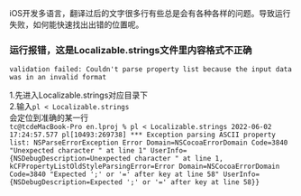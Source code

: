 
iOS开发多语言，翻译过后的文字很多行有些总是会有各种各样的问题。导致运行失败，如何能快速找出出错的位置呢。

### 运行报错，这是Localizable.strings文件里内容格式不正确

`validation failed: Couldn't parse property list because the input data was in an invalid format`

1.先进入Localizable.strings对应目录下  
2.输入`pl < Localizable.strings`  
会定位到准确的某一行  
`tc@tcdeMacBook-Pro en.lproj % pl < Localizable.strings 2022-06-02 17:24:57.577 pl[10493:269738] *** Exception parsing ASCII property list: NSParseErrorException Error Domain=NSCocoaErrorDomain Code=3840 "Unexpected character " at line 1" UserInfo={NSDebugDescription=Unexpected character " at line 1, kCFPropertyListOldStyleParsingError=Error Domain=NSCocoaErrorDomain Code=3840 "Expected ';' or '=' after key at line 58" UserInfo={NSDebugDescription=Expected ';' or '=' after key at line 58}}`  

